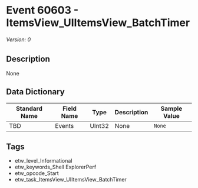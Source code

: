 # Event 60603 - ItemsView_UIItemsView_BatchTimer
###### Version: 0

## Description
None

## Data Dictionary
|Standard Name|Field Name|Type|Description|Sample Value|
|---|---|---|---|---|
|TBD|Events|UInt32|None|`None`|

## Tags
* etw_level_Informational
* etw_keywords_Shell ExplorerPerf
* etw_opcode_Start
* etw_task_ItemsView_UIItemsView_BatchTimer